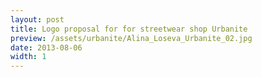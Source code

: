 ```yaml
---
layout: post
title: Logo proposal for for streetwear shop Urbanite
preview: /assets/urbanite/Alina_Loseva_Urbanite_02.jpg
date: 2013-08-06
width: 1
---
```

